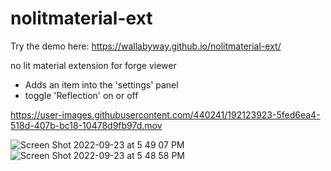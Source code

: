 # nolitmaterial-ext

Try the demo here:  https://wallabyway.github.io/nolitmaterial-ext/

no lit material extension for forge viewer

- Adds an item into the 'settings' panel
- toggle 'Reflection' on or off

https://user-images.githubusercontent.com/440241/192123923-5fed6ea4-518d-407b-bc18-10478d9fb97d.mov


![Screen Shot 2022-09-23 at 5 49 07 PM](https://user-images.githubusercontent.com/440241/192073280-d176fa23-f956-4fb9-ba42-e1091dc1015a.JPG)
![Screen Shot 2022-09-23 at 5 48 58 PM](https://user-images.githubusercontent.com/440241/192073316-926e4a37-5483-49e2-b35b-1b464cc34b6f.JPG)

